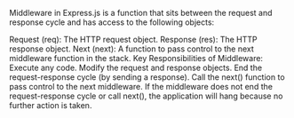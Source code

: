 Middleware in Express.js is a function that sits between the request and response cycle and has access to the following objects:

Request (req): The HTTP request object.
Response (res): The HTTP response object.
Next (next): A function to pass control to the next middleware function in the stack.
Key Responsibilities of Middleware:
Execute any code.
Modify the request and response objects.
End the request-response cycle (by sending a response).
Call the next() function to pass control to the next middleware.
If the middleware does not end the request-response cycle or call next(), the application will hang because no further action is taken.

